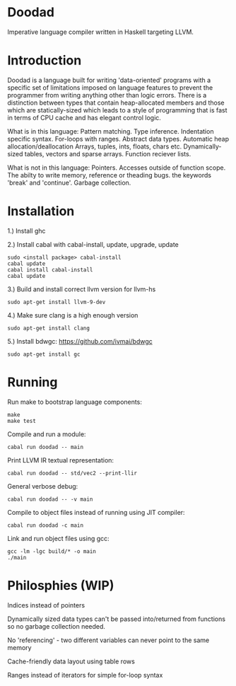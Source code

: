 # Doodad
Imperative language compiler written in Haskell targeting LLVM.

# Introduction
Doodad is a language built for writing 'data-oriented' programs with a specific set of limitations
imposed on language features to prevent the programmer from writing anything other than logic errors.
There is a distinction between types that contain heap-allocated members and those which are statically-sized
which leads to a style of programming that is fast in terms of CPU cache and has elegant control logic.

What is in this language:
    Pattern matching.
    Type inference.
    Indentation specific syntax.
    For-loops with ranges.
    Abstract data types.
    Automatic heap allocation/deallocation
    Arrays, tuples, ints, floats, chars etc.
    Dynamically-sized tables, vectors and sparse arrays.
    Function reciever lists.

What is not in this language:
    Pointers.
    Accesses outside of function scope.
    The abilty to write memory, reference or theading bugs.
    the keywords 'break' and 'continue'.
    Garbage collection.


# Installation
1.) Install ghc
  
2.) Install cabal with cabal-install, update, upgrade, update

    sudo <install package> cabal-install
    cabal update
    cabal install cabal-install
    cabal update

3.) Build and install correct llvm version for llvm-hs

    sudo apt-get install llvm-9-dev

4.) Make sure clang is a high enough version

    sudo apt-get install clang

5.) Install bdwgc: https://github.com/ivmai/bdwgc

    sudo apt-get install gc
  
# Running

  Run make to bootstrap language components:

    make
    make test

  Compile and run a module:
  
    cabal run doodad -- main
  
  Print LLVM IR textual representation:
  
    cabal run doodad -- std/vec2 --print-llir
    
  General verbose debug:
  
    cabal run doodad -- -v main
  
  Compile to object files instead of running using JIT compiler:
  
    cabal run doodad -c main
    
  Link and run object files using gcc:
  
    gcc -lm -lgc build/* -o main
    ./main

# Philosphies (WIP)
  
  Indices instead of pointers
  
  Dynamically sized data types can't be passed into/returned from functions so no garbage collection needed.
  
  No 'referencing' - two different variables can never point to the same memory
  
  Cache-friendly data layout using table rows
  
  Ranges instead of iterators for simple for-loop syntax
  
      
